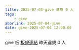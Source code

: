 ```yaml
---
title: 2025-07-04-give 違規 0 人
tags:
    - give
abbrlink: 2025-07-04-give
date: give-2025-07-04 12:00:00
---
```

give 板 [板規連結](https://www.ptt.cc/bbs/give/M.1612495900.A.C32.html)
昨天違規 0 人
